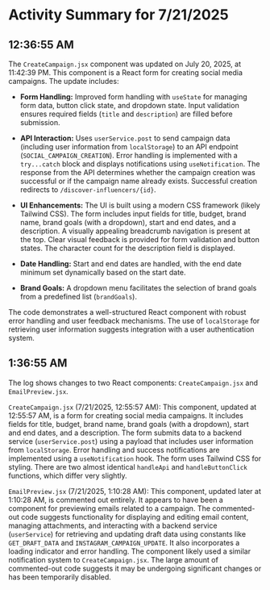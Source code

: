 # Activity Summary for 7/21/2025

## 12:36:55 AM
The `CreateCampaign.jsx` component was updated on July 20, 2025, at 11:42:39 PM.  This component is a React form for creating social media campaigns.  The update includes:

* **Form Handling:**  Improved form handling with `useState` for managing form data, button click state, and dropdown state.  Input validation ensures required fields (`title` and `description`) are filled before submission.

* **API Interaction:** Uses `userService.post` to send campaign data (including user information from `localStorage`) to an API endpoint (`SOCIAL_CAMPAIGN_CREATION`).  Error handling is implemented with a `try...catch` block and displays notifications using `useNotification`.  The response from the API determines whether the campaign creation was successful or if the campaign name already exists.  Successful creation redirects to `/discover-influencers/{id}`.

* **UI Enhancements:** The UI is built using a modern CSS framework (likely Tailwind CSS).  The form includes input fields for title, budget, brand name, brand goals (with a dropdown), start and end dates, and a description.  A visually appealing breadcrumb navigation is present at the top.  Clear visual feedback is provided for form validation and button states.  The character count for the description field is displayed.

* **Date Handling:**  Start and end dates are handled, with the end date minimum set dynamically based on the start date.

* **Brand Goals:**  A dropdown menu facilitates the selection of brand goals from a predefined list (`brandGoals`).


The code demonstrates a well-structured React component with robust error handling and user feedback mechanisms.  The use of `localStorage` for retrieving user information suggests integration with a user authentication system.


## 1:36:55 AM
The log shows changes to two React components: `CreateCampaign.jsx` and `EmailPreview.jsx`.

`CreateCampaign.jsx` (7/21/2025, 12:55:57 AM): This component, updated at 12:55:57 AM, is a form for creating social media campaigns.  It includes fields for title, budget, brand name, brand goals (with a dropdown), start and end dates, and a description.  The form submits data to a backend service (`userService.post`) using a payload that includes user information from `localStorage`.  Error handling and success notifications are implemented using a `useNotification` hook.  The form uses Tailwind CSS for styling.  There are two almost identical `handleApi` and `handleButtonClick` functions, which differ very slightly.


`EmailPreview.jsx` (7/21/2025, 1:10:28 AM): This component, updated later at 1:10:28 AM, is commented out entirely. It appears to have been a component for previewing emails related to a campaign.  The commented-out code suggests functionality for displaying and editing email content, managing attachments, and interacting with a backend service (`userService`) for retrieving and updating draft data using constants like `GET_DRAFT_DATA` and `INSTAGRAM_CAMPAIGN_UPDATE`.  It also incorporates a loading indicator and error handling.  The component likely used a similar notification system to `CreateCampaign.jsx`.  The large amount of commented-out code suggests it may be undergoing significant changes or has been temporarily disabled.

